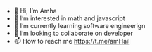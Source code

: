 - 👋 Hi, I’m Amha
- 👀 I’m interested in math and javascript
- 🌱 I’m currently learning software engineerign
- 💞️ I’m looking to collaborate on developer
- 📫 How to reach me https://t.me/amHail
<!---
amh21-Ha/amh21-Ha is a ✨ special ✨ repository because its `README.md` (this file) appears on your GitHub profile.
You can click the Preview link to take a look at your changes.
--->
